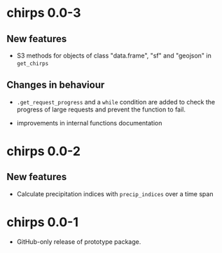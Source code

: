# chirps 0.0-3

## New features

* S3 methods for objects of class "data.frame", "sf" and "geojson" in `get_chirps`

## Changes in behaviour

* `.get_request_progress` and a `while` condition are added to check the progress of large requests and prevent the function to fail.

* improvements in internal functions documentation 

# chirps 0.0-2

## New features

* Calculate precipitation indices with `precip_indices` over a time span

# chirps 0.0-1

* GitHub-only release of prototype package.